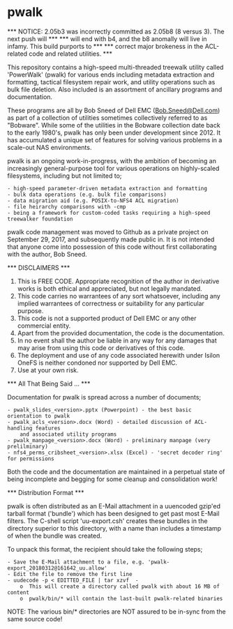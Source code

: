 # pwalk

*** NOTICE: 2.05b3 was incorrectly committed as 2.05b8 (8 versus 3).  The next push will  ***
*** will end with b4, and the b8 anomally will live in infamy. This build purports to     ***
*** correct major brokeness in the ACL-related code and related utilities.                ***

This repository contains a high-speed multi-threaded treewalk utility called 'PowerWalk' (pwalk)
for various ends including metadata extraction and formatting, tactical filesystem repair work,
and utility operations such as bulk file deletion.  Also included is an assortment of ancillary
programs and documentation.

These programs are all by Bob Sneed of Dell EMC (Bob.Sneed@Dell.com) as part of a collection of
utilities sometimes collectively referred to as "Bobware". While some of the utilities in the
Bobware collection date back to the early 1980's, pwalk has only been under development since 2012.
It has accumulated a unique set of features for solving various problems in a scale-out NAS
environments.

pwalk is an ongoing work-in-progress, with the ambition of becoming an increasingly general-purpose
tool for various operations on highly-scaled filesystems, including but not limited to;

	- high-speed parameter-driven metadata extraction and formatting
	- bulk data operations (e.g. bulk file comparisons)
	- data migration aid (e.g. POSIX-to-NFS4 ACL migration)
	- file heirarchy comparisons with -cmp
	- being a framework for custom-coded tasks requiring a high-speed treewalker foundation

pwalk code management was moved to Github as a private project on September 29, 2017, and subsequently
made public in.  It is not intended that anyone come into possession of this code without first
collaborating with the author, Bob Sneed.

*** DISCLAIMERS ***

1. This is FREE CODE. Appropriate recognition of the author in derivative works
	is both ethical and appreciated, but not legally mandated.
2. This code carries no warrantees of any sort whatsoever, including any implied
	warrantees of correctness or suitability for any particular purpose.
3. This code is not a supported product of Dell EMC or any other commercial entity.
4. Apart from the provided documentation, the code is the documentation.
5. In no event shall the author be liable in any way for any damages that may arise
	from using this code or derivatives of this code.
6. The deployment and use of any code associated herewith under Isilon OneFS is
	neither condoned nor supported by Dell EMC.
7. Use at your own risk.

*** All That Being Said ... ***

Documentation for pwalk is spread across a number of documents;

	- pwalk_slides_<version>.pptx (Powerpoint) - the best basic orientation to pwalk
	- pwalk_acls_<version>.docx (Word) - detailed discussion of ACL-handling features
		and associated utility programs
	- pwalk_manpage_<version>.docx (Word) - preliminary manpage (very prelilminary)
	- nfs4_perms_cribsheet_<version>.xlsx (Excel) - 'secret decoder ring' for permissions

Both the code and the documentation are maintained in a perpetual state of being incomplete
and begging for some cleanup and consolidation work!

*** Distribution Format ***

pwalk is often distributed as an E-Mail attachment in a uuencoded gzip'ed tarball format
('bundle') which has been designed to get past most E-Mail filters. The C-shell script
'uu-export.csh' creates these bundles in the directory superior to this directory, with
a name than includes a timestamp of when the bundle was created.

To unpack this format, the recipient should take the following steps;

	- Save the E-Mail attachment to a file, e.g. 'pwalk-export_20180312@161642_uu.allow'
	- Edit the file to remove the first line
	- uudecode -p < EDITTED_FILE | tar xzvf  -
		o  This will create a directory called pwalk with about 16 MB of content
		o  pwalk/bin/* will contain the last-built pwalk-related binaries

NOTE: The various bin/* directories are NOT assured to be in-sync from the same source code!
